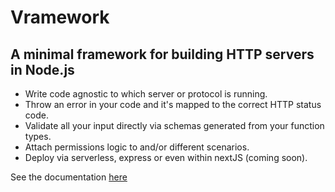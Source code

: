 # Vramework
## A minimal framework for building HTTP servers in Node.js

- Write code agnostic to which server or protocol is running.
- Throw an error in your code and it's mapped to the correct HTTP status code.
- Validate all your input directly via schemas generated from your function types.
- Attach permissions logic to and/or different scenarios.
- Deploy via serverless, express or even within nextJS (coming soon).

See the documentation [here](https://vramework.io)